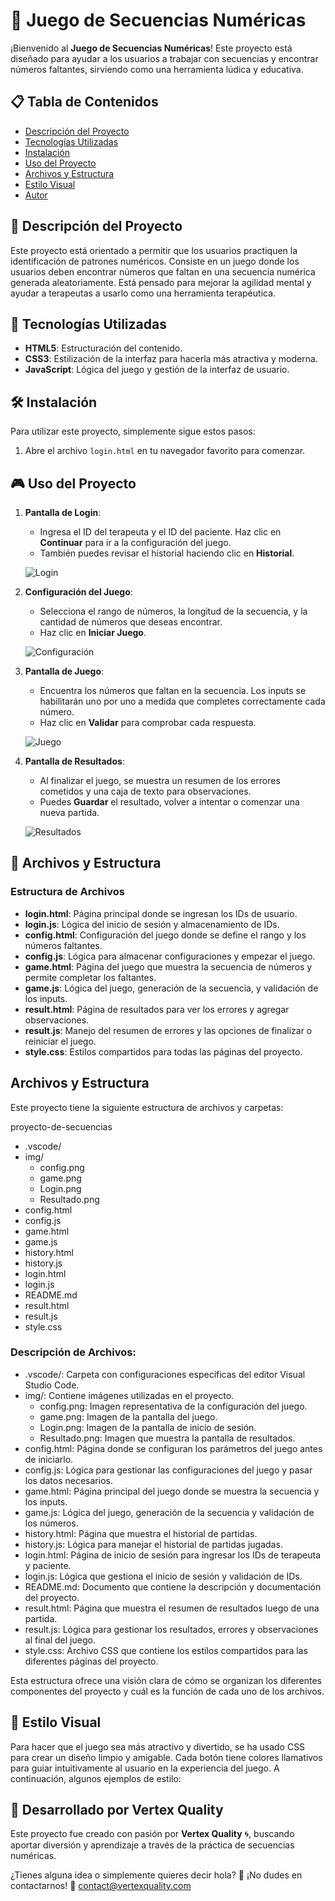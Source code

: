# 🧩 Juego de Secuencias Numéricas

¡Bienvenido al **Juego de Secuencias Numéricas**! Este proyecto está diseñado para ayudar a los usuarios a trabajar con secuencias y encontrar números faltantes, sirviendo como una herramienta lúdica y educativa.

## 📋 Tabla de Contenidos
- [Descripción del Proyecto](#descripcion-del-proyecto)
- [Tecnologías Utilizadas](#tecnologias-utilizadas)
- [Instalación](#instalacion)
- [Uso del Proyecto](#uso-del-proyecto)
- [Archivos y Estructura](#archivos-y-estructura)
- [Estilo Visual](#estilo-visual)
- [Autor](#autor)

## 📖 Descripción del Proyecto <a name="descripcion-del-proyecto"></a>
Este proyecto está orientado a permitir que los usuarios practiquen la identificación de patrones numéricos. Consiste en un juego donde los usuarios deben encontrar números que faltan en una secuencia numérica generada aleatoriamente. Está pensado para mejorar la agilidad mental y ayudar a terapeutas a usarlo como una herramienta terapéutica.

## 🚀 Tecnologías Utilizadas <a name="tecnologias-utilizadas"></a>
- **HTML5**: Estructuración del contenido.
- **CSS3**: Estilización de la interfaz para hacerla más atractiva y moderna.
- **JavaScript**: Lógica del juego y gestión de la interfaz de usuario.

## 🛠 Instalación <a name="instalacion"></a>
Para utilizar este proyecto, simplemente sigue estos pasos:

1. Abre el archivo `login.html` en tu navegador favorito para comenzar.

## 🎮 Uso del Proyecto <a name="uso-del-proyecto"></a>
1. **Pantalla de Login**: 
   - Ingresa el ID del terapeuta y el ID del paciente. Haz clic en **Continuar** para ir a la configuración del juego.
   - También puedes revisar el historial haciendo clic en **Historial**.

   ![Login](img/Login.png)

2. **Configuración del Juego**:
   - Selecciona el rango de números, la longitud de la secuencia, y la cantidad de números que deseas encontrar.
   - Haz clic en **Iniciar Juego**.

   ![Configuración](img/config.png)

3. **Pantalla de Juego**:
   - Encuentra los números que faltan en la secuencia. Los inputs se habilitarán uno por uno a medida que completes correctamente cada número.
   - Haz clic en **Validar** para comprobar cada respuesta.

   ![Juego](img/game.png)

4. **Pantalla de Resultados**:
   - Al finalizar el juego, se muestra un resumen de los errores cometidos y una caja de texto para observaciones.
   - Puedes **Guardar** el resultado, volver a intentar o comenzar una nueva partida.

   ![Resultados](img/Resultado.png)

## 📂 Archivos y Estructura <a name="archivos-y-estructura"></a>
### Estructura de Archivos
- **login.html**: Página principal donde se ingresan los IDs de usuario.
- **login.js**: Lógica del inicio de sesión y almacenamiento de IDs.
- **config.html**: Configuración del juego donde se define el rango y los números faltantes.
- **config.js**: Lógica para almacenar configuraciones y empezar el juego.
- **game.html**: Página del juego que muestra la secuencia de números y permite completar los faltantes.
- **game.js**: Lógica del juego, generación de la secuencia, y validación de los inputs.
- **result.html**: Página de resultados para ver los errores y agregar observaciones.
- **result.js**: Manejo del resumen de errores y las opciones de finalizar o reiniciar el juego.
- **style.css**: Estilos compartidos para todas las páginas del proyecto.

## Archivos y Estructura

Este proyecto tiene la siguiente estructura de archivos y carpetas:

proyecto-de-secuencias
  - .vscode/
  - img/
    - config.png
    - game.png
    - Login.png
    - Resultado.png
  - config.html
  - config.js
  - game.html
  - game.js
  - history.html
  - history.js
  - login.html
  - login.js
  - README.md
  - result.html
  - result.js
  - style.css

### Descripción de Archivos:

- .vscode/: Carpeta con configuraciones específicas del editor Visual Studio Code.
- img/: Contiene imágenes utilizadas en el proyecto.
  - config.png: Imagen representativa de la configuración del juego.
  - game.png: Imagen de la pantalla del juego.
  - Login.png: Imagen de la pantalla de inicio de sesión.
  - Resultado.png: Imagen que muestra la pantalla de resultados.
- config.html: Página donde se configuran los parámetros del juego antes de iniciarlo.
- config.js: Lógica para gestionar las configuraciones del juego y pasar los datos necesarios.
- game.html: Página principal del juego donde se muestra la secuencia y los inputs.
- game.js: Lógica del juego, generación de la secuencia y validación de los números.
- history.html: Página que muestra el historial de partidas.
- history.js: Lógica para manejar el historial de partidas jugadas.
- login.html: Página de inicio de sesión para ingresar los IDs de terapeuta y paciente.
- login.js: Lógica que gestiona el inicio de sesión y validación de IDs.
- README.md: Documento que contiene la descripción y documentación del proyecto.
- result.html: Página que muestra el resumen de resultados luego de una partida.
- result.js: Lógica para gestionar los resultados, errores y observaciones al final del juego.
- style.css: Archivo CSS que contiene los estilos compartidos para las diferentes páginas del proyecto.

Esta estructura ofrece una visión clara de cómo se organizan los diferentes componentes del proyecto y cuál es la función de cada uno de los archivos.


## 🌟 Estilo Visual <a name="estilo-visual"></a>
Para hacer que el juego sea más atractivo y divertido, se ha usado CSS para crear un diseño limpio y amigable. Cada botón tiene colores llamativos para guiar intuitivamente al usuario en la experiencia del juego. A continuación, algunos ejemplos de estilo:

## 🤖 Desarrollado por Vertex Quality
Este proyecto fue creado con pasión por **Vertex Quality** 🌀, buscando aportar diversión y aprendizaje a través de la práctica de secuencias numéricas. 

¿Tienes alguna idea o simplemente quieres decir hola? 🌟
¡No dudes en contactarnos! 📧 [contact@vertexquality.com](mailto:contact@vertexquality.com)

